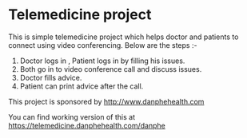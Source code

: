 # Telemedicine project
This is simple telemedicine project which helps doctor and patients to connect using video conferencing.  Below are the steps :-

1. Doctor logs in , Patient logs in by filling his issues.
2. Both go in to video conference call and discuss issues.
3. Doctor fills advice.
4. Patient can  print advice after the call.

This project is sponsored by http://www.danphehealth.com

You can find working version of this at https://telemedicine.danphehealth.com/danphe
